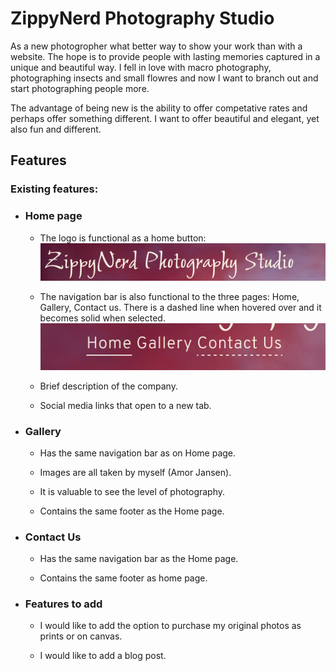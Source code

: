 # ZippyNerd Photography Studio

As a new photogropher what better way to show your work than with a website. The hope is to provide people with
lasting memories captured in a unique and beautiful way. I fell in love with macro photography, photographing insects 
and small flowres and now I want to branch out and start photographing people more.

The advantage of being new is the ability to offer competative rates and perhaps offer something different.
I want to offer beautiful and elegant, yet also fun and different.

## Features
### Existing features:
- ### Home page
   - The logo is functional as a home button:
    ![Image of the logo](/docs/screenshots/logo-home-button.png)
   - The navigation bar is also functional to the three pages: Home, Gallery, Contact us. 
     There is a dashed line when hovered over and it becomes solid when selected.
    ![Image of the navigation bar](/docs/screenshots/nav-bar.png)
   - Brief description of the company.

   - Social media links that open to a new tab.

- ### Gallery

   - Has the same navigation bar as on Home page.

   - Images are all taken by myself (Amor Jansen).

   - It is valuable to see the level of photography.

   - Contains the same footer as the Home page.

- ### Contact Us

    - Has the same navigation bar as the Home page.

    - Contains the same footer as home page.

- ### Features to add

    - I would like to add the option to purchase my original photos as prints or on canvas.

    - I would like to add a blog post.

